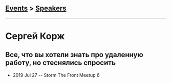 ## [Events](../README.md) > [Speakers](../speakers.md)
---

# Сергей Корж

## Все, что вы хотели знать про удаленную работу, но стеснялись спросить
- 2019 Jul 27 -- Storm The Front Meetup 6    
